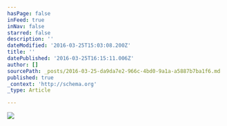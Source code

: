 ```yaml
---
hasPage: false
inFeed: true
inNav: false
starred: false
description: ''
dateModified: '2016-03-25T15:03:08.200Z'
title: ''
datePublished: '2016-03-25T16:15:11.006Z'
author: []
sourcePath: _posts/2016-03-25-da9da7e2-966c-4bd0-9a1a-a5887b7ba1f6.md
published: true
_context: 'http://schema.org'
_type: Article

---
```

![](https://the-grid-user-content.s3-us-west-2.amazonaws.com/4496f0e3-a17c-42d4-8d99-a670030de973.jpg)
